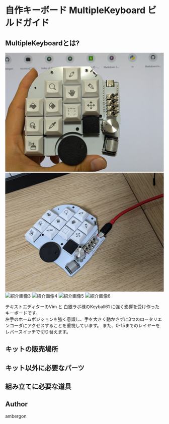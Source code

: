 # 自作キーボード MultipleKeyboard ビルドガイド
## MultipleKeyboardとは?
![紹介画像1](./img/1.jpg)
![紹介画像2](./img/2.jpg)
![紹介画像3](./img/3.jpg)
![紹介画像4](./img/4.jpg)
![紹介画像5](./img/5.jpg)
![紹介画像6](./img/6.jpg)

テキストエディターのVim と 白銀ラボ様のKeyball61 に強く影響を受け作ったキーボードです。<br>
左手のホームポジションを強く意識し、手を大きく動かさずに3つのロータリエンコーダにアクセスすることを重視しています。
また、0-15までのレイヤーをレバースイッチで切り替えます。


## キットの販売場所
## キット以外に必要なパーツ
## 組み立てに必要な道具



## Author
ambergon


